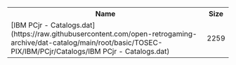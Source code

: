 <table>
<tr><th>Name</th><th>Size</th></tr>
<tr><td>
[IBM PCjr - Catalogs.dat](https://raw.githubusercontent.com/open-retrogaming-archive/dat-catalog/main/root/basic/TOSEC-PIX/IBM/PCjr/Catalogs/IBM PCjr - Catalogs.dat)
</td><td>2259</td></tr>
</table>
